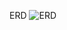 ERD
![ERD](https://github.com/ESJung95/store-reservation/assets/155522048/59e491ee-309a-48c8-bdcb-619001ee6665)

